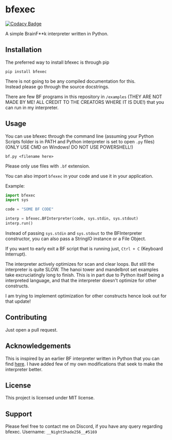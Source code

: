 # bfexec

[![Codacy Badge](https://api.codacy.com/project/badge/Grade/97d726aca2da45709e8ec6c2375ecc44)](https://www.codacy.com/manual/anishjewalikar/bfexec?utm_source=github.com&amp;utm_medium=referral&amp;utm_content=NightShade256/bfexec&amp;utm_campaign=Badge_Grade)

A simple BrainF**k interpreter written in Python.

## Installation

The preferred way to install bfexec is through pip

`pip install bfexec`

There is not going to be any compiled documentation for this.  
Instead please go through the source docstrings.

There are few BF programs in this repository in `/examples` (THEY ARE NOT MADE BY ME! ALL CREDIT TO THE CREATORS WHERE IT IS DUE!)
that you can run in my interpreter.

## Usage

You can use bfexec through the command line (assuming your Python Scripts folder is in PATH and Python interpreter
is set to open `.py` files)
(ONLY USE CMD on Windows! DO NOT USE POWERSHELL!)

`bf.py <filename here>`

Please only use files with `.bf` extension.

You can also import `bfexec` in your code and use it in your application.

Example:

```python
import bfexec
import sys

code = "SOME BF CODE"

interp = bfexec.BFInterpreter(code, sys.stdin, sys.stdout)
interp.run()
```

Instead of passing `sys.stdin` and `sys.stdout` to the BFInterpreter constructor, you can also
pass a StringIO instance or a File Object.

If you want to early exit a BF script that is running just, `Ctrl + C` (Keyboard Interrupt).

The interpreter actively optimizes for scan and clear loops.
But still the interpreter is quite SLOW.
The hanoi tower and mandelbrot set examples take excruciatingly long to finish.
This is in part due to Python itself being a interpreted language, and that
the interpreter doesn't optimize for other constructs.

I am trying to implement optimization for other constructs hence look out for that update!

## Contributing

Just open a pull request.

## Acknowledgements

This is inspired by an earlier BF interpreter written in Python that you can find [here](https://github.com/Shubbler/PyFuck).
I have added few of my own modifications that seek to make the interpreter better.

## License

This project is licensed under MIT license.

## Support

Please feel free to contact me on Discord, if you have any query regarding bfexec.
Username: `__NightShade256__#5169`
